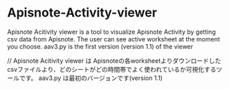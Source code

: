 # Apisnote-Activity-viewer
Apisnote Acitivity viewer is a tool to visualize Apisnote Activity by getting csv data from Apisnote. The user can see active worksheet at the moment you choose.
aav3.py is the first version (version 1.1) of the viewer

// 
Apisnote Acitivity viewer は Apisnoteの各worksheetよりダウンロードしたcsvファイルより、どのシートがどの時間帯でよく使われているか可視化するツールです。
aav3.py は最初のバージョンです(version 1.1)
